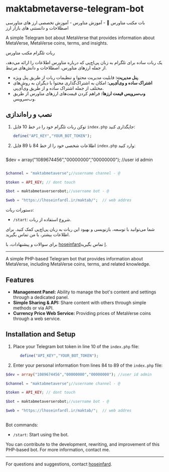 # maktabmetaverse-telegram-bot
بات مکتب متاورس 👤 - آموزش متاورس  - آموزش تخصصی ارز های متاورسی اصطلاحات و دانستنی های بازار ارز

A simple Telegram bot about MetaVerse that provides information about MetaVerse, MetaVerse coins, terms, and insights.





ربات تلگرام مکتب متاورس



یک ربات ساده برای تلگرام به زبان پی‌اچ‌پی که درباره متاورس اطلاعات را ارائه می‌دهد، از جمله ارزهای متاورس، اصطلاحات و دانش‌های مرتبط.


- **پنل مدیریت:** قابلیت مدیریت محتوا و تنظیمات ربات از طریق پنل ویژه.
- **اشتراک ساده و وی‌آی‌پی:** امکان به اشتراک‌گذاری محتوا با دیگران به روش‌های مختلف از جمله اشتراک ساده و از طریق وی‌آی‌پی.
- **وب‌سرویس قیمت ارزها:** فراهم کردن قیمت‌های ارزهای متاورس از طریق وب‌سرویس.

## نصب و راه‌اندازی

1. توکن ربات تلگرام خود را در خط 10 فایل `index.php` جایگذاری کنید:

    ```php
   define("API_KEY","YOUR_BOT_TOKEN");
   ```


2. اطلاعات شخصی خود را از خط 84 تا 89 فایل `index.php` وارد کنید:

    ```php
$dev = array("1089674456","00000000","00000000"); //user id admin

```
```
```php
$channel = "maktabmetaverse";//username channel - @
```
 ```php
$token = API_KEY; // dont touch 
```
 ```php
$bot = maktabmetaverserobot;//username bot - @
```
```php
$web = "https://lhoseinfardl.ir/maktab/";  // web addres
   ```


دستورات ربات:

- `/start`: شروع استفاده از ربات.




شما می‌توانید با توسعه، بازنویسی و بهبود این ربات به زبان پی‌اچ‌پی کمک کنید. برای اطلاعات بیشتر، با من تماس بگیرید.



برای سوالات و پیشنهادات، با [hoseinfardا](https://instagram.com/lhoseinfardl) تماس بگیرید.

---


A simple PHP-based Telegram bot that provides information about MetaVerse, including MetaVerse coins, terms, and related knowledge.

## Features

- **Management Panel:** Ability to manage the bot's content and settings through a dedicated panel.
- **Simple Sharing & API:** Share content with others through simple methods or via API.
- **Currency Price Web Service:** Providing prices of MetaVerse coins through a web service.

## Installation and Setup

1. Place your Telegram bot token in line 10 of the `index.php` file:

    ```php
       define("API_KEY","YOUR_BOT_TOKEN");
    ```

2. Enter your personal information from lines 84 to 89 of the `index.php` file:

```php
$dev = array("1089674456","00000000","00000000"); //user id admin
```
```php
$channel = "maktabmetaverse";//username channel - @
```
 ```php
$token = API_KEY; // dont touch 
```
 ```php
$bot = maktabmetaverserobot;//username bot - @
```
 ```php
$web = "https://lhoseinfardl.ir/maktab/";  // web addres
    
```


Bot commands:

- `/start`: Start using the bot.



You can contribute to the development, rewriting, and improvement of this PHP-based bot. For more information, contact me.


---

For questions and suggestions, contact [hoseinfard](https://instagram.com/lhoseinfardl).
